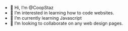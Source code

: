 - 👋 Hi, I’m @CoopStaz
- 👀 I’m interested in learning how to code websites.
- 🌱 I’m currently learning Javascript
- 💞️ I’m looking to collaborate on any web design pages.
